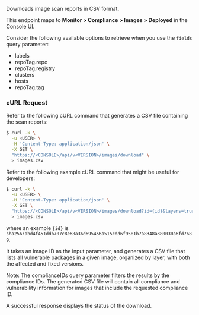 Downloads image scan reports in CSV format.

This endpoint maps to **Monitor > Compliance > Images > Deployed** in the Console UI.

Consider the following available options to retrieve when you use the `fields` query parameter:
- labels
- repoTag.repo
- repoTag.registry
- clusters
- hosts
- repoTag.tag


### cURL Request

Refer to the following cURL command that generates a CSV file containing the scan reports:

```bash
$ curl -k \
  -u <USER> \
  -H 'Content-Type: application/json' \
  -X GET \
  "https://<CONSOLE>/api/v<VERSION>/images/download" \
  > images.csv
```

Refer to the following example cURL command that might be useful for developers:

```bash
$ curl -k \
  -u <USER> \
  -H 'Content-Type: application/json' \
  -X GET \
  "https://<CONSOLE>/api/v<VERSION>/images/download?id={id}&layers=true" \
  > images.csv
```
where an example `{id}` is `sha256:abd4f451ddb707c8e68a36d695456a515cdd6f9581b7a8348a380030a6fd7689`.

It takes an image ID as the input parameter, and generates a CSV file that lists all vulnerable packages in a given image, organized by layer, with both the affected and fixed versions.

Note: The complianceIDs query parameter filters the results by the compliance IDs. The generated CSV file will contain all compliance and vulnerability information for images that include the requested compliance ID.

A successful response displays the status of the download.
